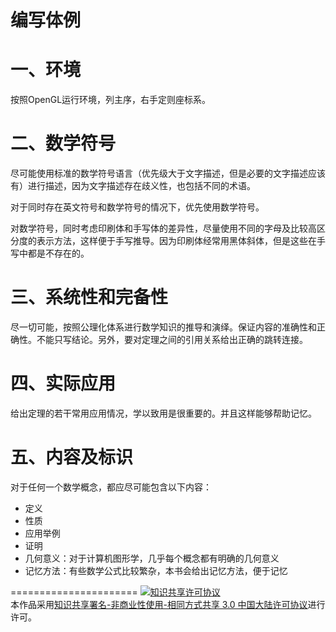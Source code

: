 编写体例
======================

**一、环境**
============
按照OpenGL运行环境，列主序，右手定则座标系。

**二、数学符号**
============
尽可能使用标准的数学符号语言（优先级大于文字描述，但是必要的文字描述应该有）进行描述，因为文字描述存在歧义性，也包括不同的术语。

对于同时存在英文符号和数学符号的情况下，优先使用数学符号。

对数学符号，同时考虑印刷体和手写体的差异性，尽量使用不同的字母及比较高区分度的表示方法，这样便于手写推导。因为印刷体经常用黑体斜体，但是这些在手写中都是不存在的。

**三、系统性和完备性**
============
尽一切可能，按照公理化体系进行数学知识的推导和演绎。保证内容的准确性和正确性。不能只写结论。另外，要对定理之间的引用关系给出正确的跳转连接。

**四、实际应用**
============
给出定理的若干常用应用情况，学以致用是很重要的。并且这样能够帮助记忆。

**五、内容及标识**
============
对于任何一个数学概念，都应尽可能包含以下内容：

- 定义
- 性质
- 应用举例
- 证明
- 几何意义：对于计算机图形学，几乎每个概念都有明确的几何意义
- 记忆方法：有些数学公式比较繁杂，本书会给出记忆方法，便于记忆


======================
<a rel="license" href="http://creativecommons.org/licenses/by-nc-sa/3.0/cn/"><img alt="知识共享许可协议" style="border-width:0" src="https://i.creativecommons.org/l/by-nc-sa/3.0/cn/88x31.png" /></a><br />本作品采用<a rel="license" href="http://creativecommons.org/licenses/by-nc-sa/3.0/cn/">知识共享署名-非商业性使用-相同方式共享 3.0 中国大陆许可协议</a>进行许可。
